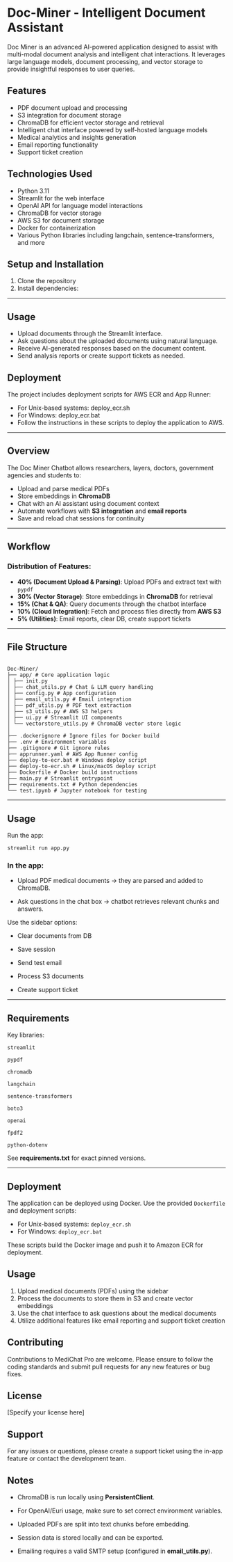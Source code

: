 # Doc-Miner - Intelligent Document Assistant

Doc Miner is an advanced AI-powered application designed to assist with multi-modal document analysis and intelligent chat interactions. It leverages large language models, document processing, and vector storage to provide insightful responses to user queries.

## Features

- PDF document upload and processing
- S3 integration for document storage
- ChromaDB for efficient vector storage and retrieval
- Intelligent chat interface powered by self-hosted language models
- Medical analytics and insights generation
- Email reporting functionality
- Support ticket creation

## Technologies Used

- Python 3.11
- Streamlit for the web interface
- OpenAI API for language model interactions
- ChromaDB for vector storage
- AWS S3 for document storage
- Docker for containerization
- Various Python libraries including langchain, sentence-transformers, and more

## Setup and Installation

1. Clone the repository
2. Install dependencies:

---

## Usage
- Upload documents through the Streamlit interface.
- Ask questions about the uploaded documents using natural language.
- Receive AI-generated responses based on the document content.
- Send analysis reports or create support tickets as needed.

## Deployment

The project includes deployment scripts for AWS ECR and App Runner:

- For Unix-based systems: deploy_ecr.sh
- For Windows: deploy_ecr.bat
- Follow the instructions in these scripts to deploy the application to AWS.

---

## Overview

The Doc Miner Chatbot allows researchers, layers, doctors, government agencies and students to:
- Upload and parse medical PDFs
- Store embeddings in **ChromaDB**
- Chat with an AI assistant using document context
- Automate workflows with **S3 integration** and **email reports**
- Save and reload chat sessions for continuity

---

## Workflow

### Distribution of Features:
- **40% (Document Upload & Parsing)**: Upload PDFs and extract text with `pypdf`  
- **30% (Vector Storage)**: Store embeddings in **ChromaDB** for retrieval  
- **15% (Chat & QA)**: Query documents through the chatbot interface  
- **10% (Cloud Integration)**: Fetch and process files directly from **AWS S3**  
- **5% (Utilities)**: Email reports, clear DB, create support tickets  

---

## File Structure

```

Doc-Miner/
├── app/ # Core application logic
│ ├── init.py
│ ├── chat_utils.py # Chat & LLM query handling
│ ├── config.py # App configuration
│ ├── email_utils.py # Email integration
│ ├── pdf_utils.py # PDF text extraction
│ ├── s3_utils.py # AWS S3 helpers
│ ├── ui.py # Streamlit UI components
│ └── vectorstore_utils.py # ChromaDB vector store logic
│
├── .dockerignore # Ignore files for Docker build
├── .env # Environment variables
├── .gitignore # Git ignore rules
├── apprunner.yaml # AWS App Runner config
├── deploy-to-ecr.bat # Windows deploy script
├── deploy-to-ecr.sh # Linux/macOS deploy script
├── Dockerfile # Docker build instructions
├── main.py # Streamlit entrypoint
├── requirements.txt # Python dependencies
└── test.ipynb # Jupyter notebook for testing

```
---
## Usage
Run the app:
```
streamlit run app.py
```
### In the app:

- Upload PDF medical documents → they are parsed and added to ChromaDB.

- Ask questions in the chat box → chatbot retrieves relevant chunks and answers.

Use the sidebar options:

- Clear documents from DB

- Save session

- Send test email

- Process S3 documents

- Create support ticket

---

## Requirements

Key libraries:

```
streamlit
```
```
pypdf
```
```
chromadb
```
```
langchain
```
```
sentence-transformers
```
```
boto3
```
```
openai
```
```
fpdf2
```
```
python-dotenv
```
See **requirements.txt** for exact pinned versions.

---


## Deployment

The application can be deployed using Docker. Use the provided `Dockerfile` and deployment scripts:

- For Unix-based systems: `deploy_ecr.sh`
- For Windows: `deploy_ecr.bat`

These scripts build the Docker image and push it to Amazon ECR for deployment.

## Usage

1. Upload medical documents (PDFs) using the sidebar
2. Process the documents to store them in S3 and create vector embeddings
3. Use the chat interface to ask questions about the medical documents
4. Utilize additional features like email reporting and support ticket creation

## Contributing

Contributions to MediChat Pro are welcome. Please ensure to follow the coding standards and submit pull requests for any new features or bug fixes.

## License

[Specify your license here]

## Support

For any issues or questions, please create a support ticket using the in-app feature or contact the development team.

## Notes

- ChromaDB is run locally using **PersistentClient**.

- For OpenAI/Euri usage, make sure to set correct environment variables.

- Uploaded PDFs are split into text chunks before embedding.

- Session data is stored locally and can be exported.

- Emailing requires a valid SMTP setup (configured in **email_utils.py**).
